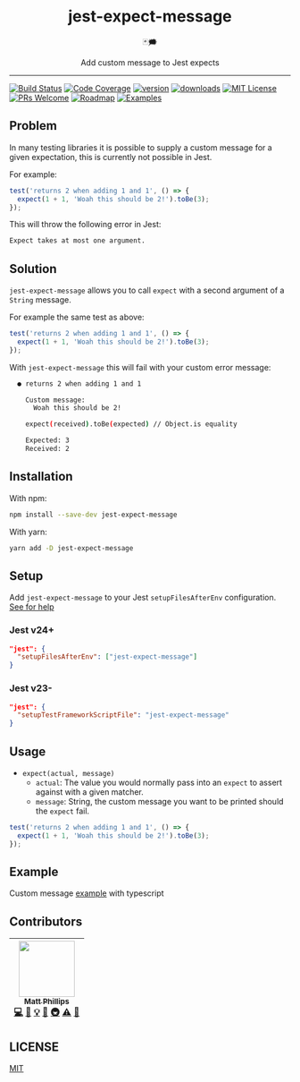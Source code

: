 <div align="center">
<h1>jest-expect-message</h1>

🃏🗯

Add custom message to Jest expects
</div>

<hr />

[![Build Status](https://img.shields.io/travis/mattphillips/jest-expect-message.svg?style=flat-square)](https://travis-ci.org/mattphillips/jest-expect-message)
[![Code Coverage](https://img.shields.io/codecov/c/github/mattphillips/jest-expect-message.svg?style=flat-square)](https://codecov.io/github/mattphillips/jest-expect-message)
[![version](https://img.shields.io/npm/v/jest-expect-message.svg?style=flat-square)](https://www.npmjs.com/package/jest-expect-message)
[![downloads](https://img.shields.io/npm/dm/jest-expect-message.svg?style=flat-square)](http://npm-stat.com/charts.html?package=jest-expect-message&from=2017-09-14)
[![MIT License](https://img.shields.io/npm/l/jest-expect-message.svg?style=flat-square)](https://github.com/mattphillips/jest-expect-message/blob/master/LICENSE)
[![PRs Welcome](https://img.shields.io/badge/PRs-welcome-brightgreen.svg?style=flat-square)](http://makeapullrequest.com)
[![Roadmap](https://img.shields.io/badge/%F0%9F%93%94-roadmap-CD9523.svg?style=flat-square)](https://github.com/mattphillips/jest-expect-message/blob/master/docs/ROADMAP.md)
[![Examples](https://img.shields.io/badge/%F0%9F%92%A1-examples-ff615b.svg?style=flat-square)](https://github.com/mattphillips/jest-expect-message/blob/master/docs/EXAMPLES.md)

## Problem

In many testing libraries it is possible to supply a custom message for a given expectation, this is currently not
possible in Jest.

For example:

```js
test('returns 2 when adding 1 and 1', () => {
  expect(1 + 1, 'Woah this should be 2!').toBe(3);
});
```

This will throw the following error in Jest:

```sh
Expect takes at most one argument.
```

## Solution

`jest-expect-message` allows you to call `expect` with a second argument of a `String` message.

For example the same test as above:

```js
test('returns 2 when adding 1 and 1', () => {
  expect(1 + 1, 'Woah this should be 2!').toBe(3);
});
```

With `jest-expect-message` this will fail with your custom error message:

```sh
  ● returns 2 when adding 1 and 1

    Custom message:
      Woah this should be 2!

    expect(received).toBe(expected) // Object.is equality

    Expected: 3
    Received: 2
```

## Installation

With npm:
```sh
npm install --save-dev jest-expect-message
```

With yarn:
```sh
yarn add -D jest-expect-message
```

## Setup

Add `jest-expect-message` to your Jest `setupFilesAfterEnv` configuration.
[See for help](https://jestjs.io/docs/en/next/configuration#setupfilesafterenv-array)

### Jest v24+

```json
"jest": {
  "setupFilesAfterEnv": ["jest-expect-message"]
}
```

### Jest v23-

```json
"jest": {
  "setupTestFrameworkScriptFile": "jest-expect-message"
}
```

## Usage

 - `expect(actual, message)`
   - `actual`: The value you would normally pass into an `expect` to assert against with a given matcher.
   - `message`: String, the custom message you want to be printed should the `expect` fail.

```js
test('returns 2 when adding 1 and 1', () => {
  expect(1 + 1, 'Woah this should be 2!').toBe(3);
});

```
## Example

Custom message [example](/example) with typescript

## Contributors

<!-- ALL-CONTRIBUTORS-LIST:START - Do not remove or modify this section -->
<!-- prettier-ignore -->
| [<img src="https://avatars0.githubusercontent.com/u/5610087?v=4" width="100px;"/><br /><sub><b>Matt Phillips</b></sub>](http://mattphillips.io)<br />[💻](https://github.com/mattphillips/jest-expect-message/commits?author=mattphillips "Code") [📖](https://github.com/mattphillips/jest-expect-message/commits?author=mattphillips "Documentation") [💡](#example-mattphillips "Examples") [🤔](#ideas-mattphillips "Ideas, Planning, & Feedback") [🚇](#infra-mattphillips "Infrastructure (Hosting, Build-Tools, etc)") [⚠️](https://github.com/mattphillips/jest-expect-message/commits?author=mattphillips "Tests") [🔧](#tool-mattphillips "Tools") |
| :---: |
<!-- ALL-CONTRIBUTORS-LIST:END -->

## LICENSE

[MIT](/LICENSE)

